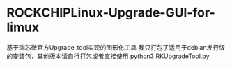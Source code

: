# ROCKCHIPLinux-Upgrade-GUI-for-limux
基于瑞芯微官方Upgrade_tool实现的图形化工具
我只打包了适用于debian发行版的安装包，其他版本请自行打包或者直接使用
python3 RKUpgradeTool.py
